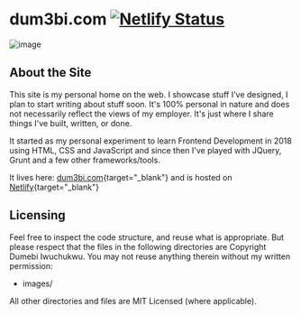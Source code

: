 dum3bi.com [![Netlify Status](https://api.netlify.com/api/v1/badges/c4e926e1-aeeb-48e0-93f0-2c196d00ce48/deploy-status)](https://app.netlify.com/sites/dumebiportfolio/deploys)
==================

![image](https://dum3bi.com/images/dum3bi_web_header.png)

## About the Site

This site is my personal home on the web. I showcase stuff I've designed, I plan to start writing about stuff soon. It's 100% personal in nature and does not necessarily reflect the views of my employer. It's just where I share things I've built, written, or done.

It started as my personal experiment to learn Frontend Development in 2018 using HTML, CSS and JavaScript and since then I've played with JQuery, Grunt and a few other frameworks/tools.


It lives here: [dum3bi.com](http://dum3bi.com){target="_blank"} and is hosted on [Netlify](http://netlify.com){target="_blank"}

## Licensing

Feel free to inspect the code structure, and reuse what is appropriate. But please respect that the files in the following directories are Copyright Dumebi Iwuchukwu. You may not reuse anything therein without my written permission:
- images/


All other directories and files are MIT Licensed (where applicable).
